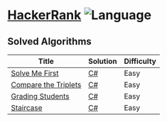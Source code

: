 # [HackerRank](https://www.hackerrank.com/benstick) ![Language](https://img.shields.io/badge/language-C%23-orange.svg)

## Solved Algorithms

| Title | Solution | Difficulty |
| ----- | -------- | ---------- |
[Solve Me First](https://www.hackerrank.com/challenges/solve-me-first/problem) | [C#](./algorithms/c%23/solvemefirst/solvemefirst.cs)|Easy|
[Compare the Triplets](https://www.hackerrank.com/challenges/compare-the-triplets/problem) | [C#](./algorithms/c%23/comparethetriplets/comparethetriplets.cs)|Easy|
[Grading Students](https://www.hackerrank.com/challenges/grading/problem) | [C#](./algorithms/c%23/gradingstudents/gradingstudents.cs)|Easy|
[Staircase](https://www.hackerrank.com/challenges/staircase/problem) | [C#](./algorithms/c%23/staircase/staircase.cs)|Easy|
